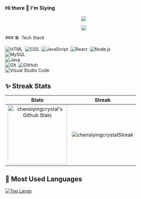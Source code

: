 ### Hi there 👋 I'm Siying
<p align="center">
  <img src="https://capsule-render.vercel.app/api?text=Hey!%20Thats%20me%20Siying%20😉&animation=fadeIn&type=egg&color=timeGradient&height=160&section=header"/>
</p>

<p align="center">
  <img src="https://media.tenor.com/MHCTMZxoN60AAAAd/kuromi-sanrio.gif"/>
</p>
### 🛠 &nbsp;Tech Stack

![HTML](https://img.shields.io/badge/-HTML-05122A?style=flat&logo=HTML5)&nbsp;
![CSS](https://img.shields.io/badge/-CSS-05122A?style=flat&logo=CSS3&logoColor=1572B6)&nbsp;
![JavaScript](https://img.shields.io/badge/-JavaScript-05122A?style=flat&logo=javascript)&nbsp;
![React](https://img.shields.io/badge/-React-05122A?style=flat&logo=react)&nbsp;
![Node.js](https://img.shields.io/badge/-Node.js-05122A?style=flat&logo=node.js)&nbsp;
<br />
![MySQL](https://img.shields.io/badge/-MySQL-05122A?style=flat&logo=MySQL)&nbsp;
<br />
![Java](https://img.shields.io/badge/-Java-05122A?style=flat&logo=Java&logoColor=FFA518)&nbsp;
<br />
![Git](https://img.shields.io/badge/-Git-05122A?style=flat&logo=git)&nbsp;
![GitHub](https://img.shields.io/badge/-GitHub-05122A?style=flat&logo=github)&nbsp;
<br />
![Visual Studio Code](https://img.shields.io/badge/-Visual%20Studio%20Code-05122A?style=flat&logo=visual-studio-code&logoColor=007ACC)&nbsp;

## ✨ Streak Stats

| Stats    | Streak    |
| :---: | :---: |
|<a href="https://github.com/chensiyingcrystal"><img alt="chensiyingcrystal's Github Stats" src="https://github-readme-stats.vercel.app/api?username=chensiyingcrystal&show_icons=true&count_private=true&title_color=f69673&icon_color=1b93c9&show_owner=true" height="190px"/></a>|<img src="https://github-readme-streak-stats.herokuapp.com/?user=chensiyingcrystal&title_color=f69673&icon_color=1b93c9&show_owner=true" alt="chensiyingcrystalStreak"/>|

## 🌃 Most Used Languages
[![Top Langs](https://github-readme-stats.vercel.app/api/top-langs/?username=chensiyingcrystal&layout=compact)](https://github.com/anuraghazra/github-readme-stats)


